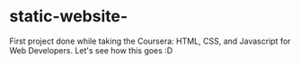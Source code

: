 # static-website-
First project done while taking the Coursera: HTML, CSS, and Javascript for Web Developers. Let's see how this goes :D
